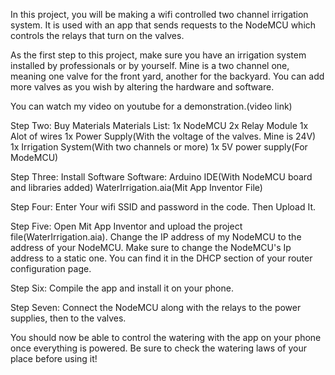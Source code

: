 In this project, you will be making a wifi controlled two channel irrigation system. It is used with an app that sends requests to the NodeMCU which controls the relays that turn on the valves.

As the first step to this project, make sure you have an irrigation system installed by professionals or by yourself. Mine is a two channel one, meaning one valve for the front yard, another for the backyard. You can add more valves as you wish by altering the hardware and software.

You can watch my video on youtube for a demonstration.(video link)

Step Two:
Buy Materials
Materials List:
1x NodeMCU
2x Relay Module
1x Alot of wires
1x Power Supply(With the voltage of the valves. Mine is 24V)
1x Irrigation System(With two channels or more)
1x 5V power supply(For ModeMCU)

Step Three:
Install Software
Software:
Arduino IDE(With NodeMCU board and libraries added)
WaterIrrigation.aia(Mit App Inventor File)

Step Four:
Enter Your wifi SSID and password in the code. Then Upload It.

Step Five:
Open Mit App Inventor and upload the project file(WaterIrrigation.aia). Change the IP address of my NodeMCU to the address of your NodeMCU. Make sure to change the NodeMCU's Ip address to a static one. You can find it in the DHCP section of your router configuration page.

Step Six:
Compile the app and install it on your phone.

Step Seven:
Connect the NodeMCU along with the relays to the power supplies, then to the valves.

You should now be able to control the watering with the app on your phone once everything is powered.
Be sure to check the watering laws of your place before using it!
